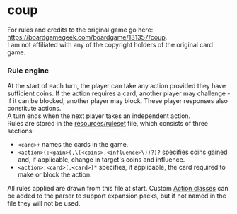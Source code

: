 # coup

For rules and credits to the original game go here: https://boardgamegeek.com/boardgame/131357/coup.   
I am not affiliated with any of the copyright holders of the original card game.  

### Rule engine

At the start of each turn, the player can take any action provided they have sufficient coins. If the action requires a
card, another player may challenge - if it can be blocked, another player may block. These player responses also constitute
actions.  
A turn ends when the next player takes an independent action.  
Rules are stored in the [resources/ruleset](https://raw.githubusercontent.com/connor-taylorbrown/coup/master/src/main/resources/ruleset) 
file, which consists of three sections:  
- ```<card>+``` names the cards in the game.
- ```<action>(:<gain>(,\(<coins>,<influence>\))?)?``` specifies coins gained and, if applicable, change in target's coins and influence.
- ```<action>:<card>(,<card>)*``` specifies, if applicable, the card required to make or block the action.  

All rules applied are drawn from this file at start. Custom [Action classes](https://connor-taylorbrown.github.io/coup/) can be
added to the parser to support expansion packs, but if not named in the file they will not be used.